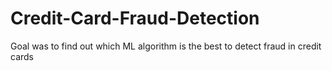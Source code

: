 # Credit-Card-Fraud-Detection
Goal was to find out which ML algorithm is the best to detect fraud in credit cards
